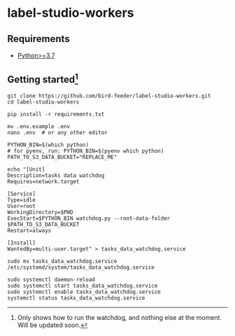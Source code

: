 # label-studio-workers

## Requirements

- [Python>=3.7](https://www.python.org/downloads/)

## Getting started[^1]

```shell
git clone https://github.com/bird-feeder/label-studio-workers.git
cd label-studio-workers

pip install -r requirements.txt

mv .env.example .env
nano .env  # or any other editor
```

```shell
PYTHON_BIN=$(which python)
# for pyenv, run: PYTHON_BIN=$(pyenv which python)
PATH_TO_S3_DATA_BUCKET="REPLACE_ME"

echo "[Unit]
Description=tasks data watchdog
Requires=network.target

[Service]
Type=idle
User=root
WorkingDirectory=$PWD
ExecStart=$PYTHON_BIN watchdog.py --root-data-folder $PATH_TO_S3_DATA_BUCKET
Restart=always

[Install]
WantedBy=multi-user.target" > tasks_data_watchdog.service
```

```shell
sudo mv tasks_data_watchdog.service /etc/systemd/system/tasks_data_watchdog.service

sudo systemctl daemon-reload
sudo systemctl start tasks_data_watchdog.service
sudo systemctl enable tasks_data_watchdog.service
systemctl status tasks_data_watchdog.service
```

[^1]: Only shows how to run the watchdog, and nothing else at the moment. Will be updated soon.
